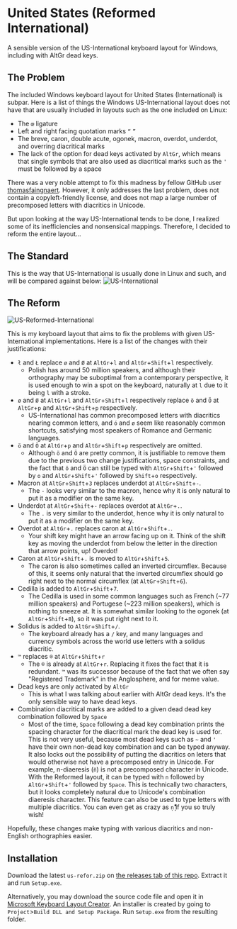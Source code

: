 # United States (Reformed International)
A sensible version of the US-International keyboard layout for Windows, including with AltGr dead keys.
## The Problem
The included Windows keyboard layout for United States (International) is subpar. Here is a list of things the Windows US-International layout does not have that are usually included in layouts such as the one included on Linux:
* The `œ` ligature
* Left and right facing quotation marks `“` `”`
* The breve, caron, double acute, ogonek, macron, overdot, underdot, and overring diacritical marks
* The lack of the option for dead keys activated by `AltGr`, which means that single symbols that are also used as diacritical marks such as the `'` must be followed by a space

There was a very noble attempt to fix this madness by fellow GitHub user [thomasfaingnaert](https://github.com/thomasfaingnaert/win-us-intl-altgr). However, it only addresses the last problem, does not contain a copyleft-friendly license, and does not map a large number of precomposed letters with diacritics in Unicode.

But upon looking at the way US-International tends to be done, I realized some of its inefficiencies and nonsensical mappings. Therefore, I decided to reform the entire layout...
## The Standard
This is the way that US-International is usually done in Linux and such, and will be compared against below:
![US-International](https://austin-serves-the.yiff.church/i/im1h033s.png)
## The Reform
![US-Reformed-International](https://austin-serves-the.yiff.church/i/ojm2ddcf.png)

This is my keyboard layout that aims to fix the problems with given US-International implementations. Here is a list of the changes with their justifications:
* `ł` and `Ł` replace `ø` and `Ø` at `AltGr`+`l` and `AltGr`+`Shift`+`l` respectively.
  * Polish has around 50 million speakers, and although their orthography may be suboptimal from a contemporary perspective, it is used enough to win a spot on the keyboard, naturally at `l` due to it being `l` with a stroke.
* `ø` and `Ø` at `AltGr`+`l` and `AltGr`+`Shift`+`l` respectively replace `ö` and `Ö` at `AltGr`+`p` and `AltGr`+`Shift`+`p` respectively.
  * US-International has common precomposed letters with diacritics nearing common letters, and `ó` and `ø` seem like reasonably common shortcuts, satisfying most speakers of Romance and Germanic languages. 
* `ö` and `Ö` at `AltGr`+`p` and `AltGr`+`Shift`+`p` respectively are omitted.
  * Although `ö` and `Ö` are pretty common, it is justifiable to remove them due to the previous two change justifications, space constraints, and the fact that `ö` and `Ö` can still be typed with `AltGr`+`Shift`+`'` followed by `o` and `AltGr`+`Shift`+`'` followed by `Shift`+`o` respectively.
* Macron at `AltGr`+`Shift`+`3` replaces underdot at `AltGr`+`Shift`+`-`.
  * The `-` looks very similar to the macron, hence why it is only natural to put it as a modifier on the same key.
* Underdot at `AltGr`+`Shift`+`-` replaces overdot at `AltGr`+`.`.
  * The `.` is very similar to the underdot, hence why it is only natural to put it as a modifier on the same key.
* Overdot at `AltGr`+`.` replaces caron at `AltGr`+`Shift`+`.`.
  * Your shift key might have an arrow facing up on it. Think of the shift key as moving the underdot from below the letter in the direction that arrow points, up! Overdot!
* Caron at `AltGr`+`Shift`+`.` is moved to `AltGr`+`Shift`+`5`.
  * The caron is also sometimes called an inverted circumflex. Because of this, it seems only natural that the inverted circumflex should go right next to the normal circumflex (at `AltGr`+`Shift`+`6`).
* Cedilla is added to `AltGr`+`Shift`+`7`.
  * The Cedilla is used in some common languages such as French (~77 million speakers) and Portugese (~223 million speakers), which is nothing to sneeze at. It is somewhat similar looking to the ogonek (at `AltGr`+`Shift`+`8`), so it was put right next to it.
* Solidus is added to `AltGr`+`Shift`+`/`.
  * The keyboard already has a `/` key, and many languages and currency symbols across the world use letters with a solidus diacritic.
* `™` replaces `®` at `AltGr`+`Shift`+`r`
  * The `®` is already at `AltGr`+`r`. Replacing it fixes the fact that it is redundant. `™` was its successor because of the fact that we often say "Registered Trademark" in the Anglosphere, and for meme value.
* Dead keys are only activated by `AltGr`
  * This is what I was talking about earlier with AltGr dead keys. It's the only sensible way to have dead keys.
* Combination diacritical marks are added to a given dead dead key combination followed by `Space`
  * Most of the time, `Space` following a dead key combination prints the spacing character for the diacritical mark the dead key is used for. This is not very useful, because most dead keys such as `~` and `'` have their own non-dead key combination and can be typed anyway. It also locks out the possibility of putting the diacritics on leters that would otherwise not have a precomposed entry in Unicode. For example, n-diaeresis (`n̈`) is not a precomposed character in Unicode. With the Reformed layout, it can be typed with `n` followed by `AltGr`+`Shift`+`'` followed by `Space`. This is technically two characters, but it looks completely natural due to Unicode's combination diaeresis character. This feature can also be used to type letters with multiple diacritics. You can even get as crazy as `ņ̨̣̃́̈̄̌̂̆̊̇` if you so truly wish!
  
Hopefully, these changes make typing with various diacritics and non-English orthographies easier.
## Installation
Download the latest `us-refor.zip` on [the releases tab of this repo](https://github.com/AustinTi/US-Reformed-International/releases). Extract it and run `Setup.exe`.

Alternatively, you may download the source code file and open it in [Microsoft Keyboard Layout Creator](https://www.microsoft.com/en-us/download/details.aspx?id=22339). An installer is created by going to `Project`>`Build DLL and Setup Package`. Run `Setup.exe` from the resulting folder.
